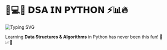 # 🐍💻✨ 𝗗𝗦𝗔 𝗜𝗡 𝗣𝗬𝗧𝗛𝗢𝗡 ⚡📊🔥

![Typing SVG](https://readme-typing-svg.demolab.com?font=Fira+Code&size=30&pause=1000&color=FF5733&background=00000000&width=500&lines=%F0%9F%90%8D+DSA+IN+PYTHON+%F0%9F%92%BB%F0%9F%92%AB)


Learning **Data Structures & Algorithms** in Python has never been this fun! 🚀📈💡
